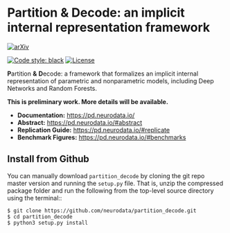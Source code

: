 # Partition & Decode: an implicit internal representation framework

[![arXiv](https://img.shields.io/badge/arXiv-2108.13637-red.svg?style=flat)](https://arxiv.org/abs/)
<!-- [![CircleCI](https://circleci.com/gh/neurodata/pd-paper/tree/main.svg?style=shield)](https://circleci.com/gh/neurodata/pd-paper/tree/main) -->
<!-- [![Netlify](https://img.shields.io/netlify/)](https://app.netlify.com/sites/pd/deploys) -->
[![Code style: black](https://img.shields.io/badge/code%20style-black-000000.svg)](https://github.com/psf/black)
[![License](https://img.shields.io/badge/License-MIT-blue)](https://opensource.org/licenses/MIT)

**P**artition **&** **D**ecode: a framework that formalizes an implicit internal representation of parametric and nonparametric models, including Deep Networks and Random Forests.

**This is preliminary work. More details will be available.**

- **Documentation:** https://pd.neurodata.io/
- **Abstract:** https://pd.neurodata.io/#abstract
- **Replication Guide:** https://pd.neurodata.io/#replicate
- **Benchmark Figures:** https://pd.neurodata.io/#benchmarks

Install from Github
-------------------
You can manually download ``partition_decode`` by cloning the git repo master version and
running the ``setup.py`` file. That is, unzip the compressed package folder
and run the following from the top-level source directory using the terminal::

    $ git clone https://github.com/neurodata/partition_decode.git
    $ cd partition_decode
    $ python3 setup.py install
